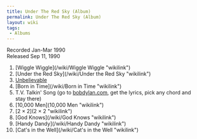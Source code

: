 ```yaml
---
title: Under The Red Sky (Album)
permalink: Under The Red Sky (Album)
layout: wiki
tags:
 - Albums
---
```


Recorded Jan-Mar 1990  
Released Sep 11, 1990

1.  [Wiggle Wiggle](/wiki/Wiggle Wiggle "wikilink")
2.  [Under the Red Sky](/wiki/Under the Red Sky "wikilink")
3.  [Unbelievable](/wiki/Unbelievable "wikilink")
4.  [Born in Time](/wiki/Born in Time "wikilink")
5.  T.V. Talkin' Song (go to [bobdylan.com](http://www.bobdylan.com),
    get the lyrics, pick any chord and stay there)
6.  [10,000 Men](10,000 Men "wikilink")
7.  [2 × 2](2 × 2 "wikilink")
8.  [God Knows](/wiki/God Knows "wikilink")
9.  [Handy Dandy](/wiki/Handy Dandy "wikilink")
10. [Cat's in the Well](/wiki/Cat's in the Well "wikilink")

